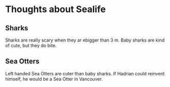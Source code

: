 # Thoughts about Sealife

## Sharks

Sharks are really scary when they ar ebigger than 3 m.
Baby sharks are kind of cute, but they do bite.

## Sea Otters

Left handed  Sea Otters are cuter than baby sharks.
If Hadrian could reinvent himself, he would be a Sea Otter
in Vancouver.
